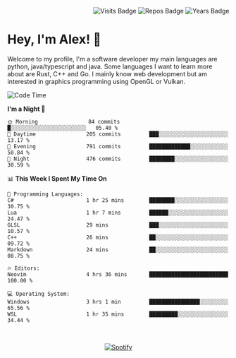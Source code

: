 <p align="right">
  <img src="https://badges.pufler.dev/visits/Alextibtab/Alextibtab" alt="Visits Badge">
  <img src="https://badges.pufler.dev/repos/Alextibtab/" alt="Repos Badge">
  <img src="https://badges.pufler.dev/years/Alextibtab/" alt="Years Badge">
</p>

<h1 align="left">Hey, I'm Alex! 💽 </h1>

Welcome to my profile, I'm a software developer my main languages are python, java/typescript and java. Some languages I want to learn more about are Rust, C++ and Go. I mainly know web development but am interested in graphics programming using OpenGL or Vulkan.

<!--START_SECTION:waka-->
![Code Time](http://img.shields.io/badge/Code%20Time-67%20hrs%2022%20mins-blue)

**I'm a Night 🦉** 

```text
🌞 Morning                84 commits          █░░░░░░░░░░░░░░░░░░░░░░░░   05.40 % 
🌆 Daytime                205 commits         ███░░░░░░░░░░░░░░░░░░░░░░   13.17 % 
🌃 Evening                791 commits         █████████████░░░░░░░░░░░░   50.84 % 
🌙 Night                  476 commits         ████████░░░░░░░░░░░░░░░░░   30.59 % 
```


📊 **This Week I Spent My Time On** 

```text
💬 Programming Languages: 
C#                       1 hr 25 mins        ████████░░░░░░░░░░░░░░░░░   30.75 % 
Lua                      1 hr 7 mins         ██████░░░░░░░░░░░░░░░░░░░   24.47 % 
GLSL                     29 mins             ███░░░░░░░░░░░░░░░░░░░░░░   10.57 % 
C++                      26 mins             ██░░░░░░░░░░░░░░░░░░░░░░░   09.72 % 
Markdown                 24 mins             ██░░░░░░░░░░░░░░░░░░░░░░░   08.75 % 

🔥 Editors: 
Neovim                   4 hrs 36 mins       █████████████████████████   100.00 % 

💻 Operating System: 
Windows                  3 hrs 1 min         ████████████████░░░░░░░░░   65.56 % 
WSL                      1 hr 35 mins        █████████░░░░░░░░░░░░░░░░   34.44 % 
```


<!--END_SECTION:waka-->
&nbsp;<div align="center">
  [![Spotify](https://spotify-now-playing-wine-six.vercel.app/api/spotify?border_color=ffffff)](https://open.spotify.com/user/pmo1v2ejnt42kgp5jar5drtag)
</div>

